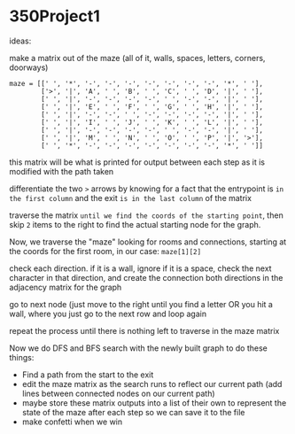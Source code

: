 # 350Project1

ideas:

make a matrix out of the maze (all of it, walls, spaces, letters, corners, doorways)
```
maze = [[' ', '*', '-', '-', '-', '-', '-', '-', '-', '*', ' '],
        ['>', '|', 'A', ' ', 'B', ' ', 'C', ' ', 'D', '|', ' '],
        [' ', '|', '-', '-', '-', '-', ' ', '-', '-', '|', ' '],
        [' ', '|', 'E', ' ', 'F', ' ', 'G', ' ', 'H', '|', ' '],
        [' ', '|', '-', '-', ' ', '-', '-', '-', '-', '|', ' '],
        [' ', '|', 'I', ' ', 'J', ' ', 'K', ' ', 'L', '|', ' '],
        [' ', '|', '-', '-', '-', '-', ' ', '-', '-', '|', ' '],
        [' ', '|', 'M', ' ', 'N', ' ', 'O', ' ', 'P', '|', '>'],
        [' ', '*', '-', '-', '-', '-', '-', '-', '-', '*', ' ']]
```
this matrix will be what is printed for output between each step as it is modified with the path taken

differentiate the two `>` arrows by knowing for a fact that the entrypoint is `in the first column` and the exit `is in the last column` of the matrix

traverse the matrix `until we find the coords of the starting point`, then skip `2` items to the right to find the actual starting node for the graph.

Now, we traverse the "maze" looking for rooms and connections, starting at the coords for the first room, in our case: `maze[1][2]`


check each direction. 
  if it is a wall, ignore
  if it is a space, check the next character in that direction, and create the connection both directions in the adjacency matrix for the graph

go to next node (just move to the right until you find a letter OR you hit a wall, where you just go to the next row and loop again

repeat the process until there is nothing left to traverse in the maze matrix

Now we do DFS and BFS search with the newly built graph to do these things:

- Find a path from the start to the exit
- edit the maze matrix as the search runs to reflect our current path (add lines between connected nodes on our current path)
- maybe store these matrix outputs into a list of their own to represent the state of the maze after each step so we can save it to the file
- make confetti when we win

